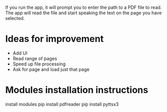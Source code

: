 If you run the app, it will prompt you to enter the path to a PDF file to read. The app will read the file and start speaking the text on the page you have selected.

# Ideas for improvement
* Add UI
* Read range of pages
* Speed up file processing 
* Ask for page and load just that page

# Modules installation instructions
install modules
pip install pdfreader 
pip install pyttsx3